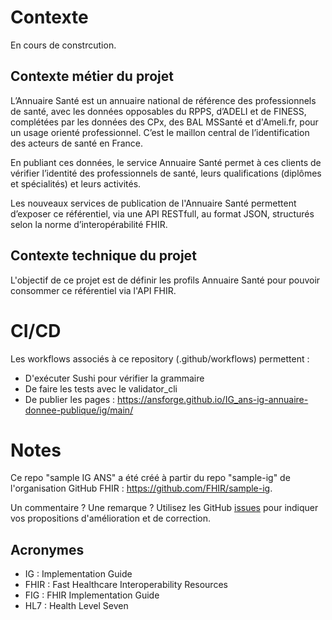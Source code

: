 # Contexte
En cours de constrcution.

## Contexte métier du projet
L’Annuaire Santé est un annuaire national de référence des professionnels de santé, avec les données opposables du RPPS, d’ADELI et de FINESS, complétées par les données des CPx, des BAL MSSanté et d'Ameli.fr, pour un usage orienté professionnel. C’est le maillon central de l’identification des acteurs de santé en France.

En publiant ces données, le service Annuaire Santé permet à ces clients de vérifier l’identité des professionnels de santé, leurs qualifications (diplômes et spécialités) et leurs activités.

Les nouveaux services de publication de l'Annuaire Santé permettent d’exposer ce référentiel, via une API RESTfull, au format JSON, structurés selon la norme d’interopérabilité FHIR.

## Contexte technique du projet
L'objectif de ce projet est de définir les profils Annuaire Santé pour pouvoir consommer ce référentiel via l'API FHIR.

# CI/CD
Les workflows associés à ce repository (.github/workflows) permettent : 
* D'exécuter Sushi pour vérifier la grammaire
* De faire les tests avec le validator_cli
* De publier les pages : https://ansforge.github.io/IG_ans-ig-annuaire-donnee-publique/ig/main/

# Notes
Ce repo "sample IG ANS" a été créé à partir du repo "sample-ig" de l'organisation GitHub FHIR : https://github.com/FHIR/sample-ig.

Un commentaire ? Une remarque ? Utilisez les GitHub [issues](https://docs.github.com/fr/issues) pour indiquer vos propositions d'amélioration et de correction.

## Acronymes
* IG : Implementation Guide
* FHIR : Fast Healthcare Interoperability Resources
* FIG : FHIR Implementation Guide
* HL7 : Health Level Seven
